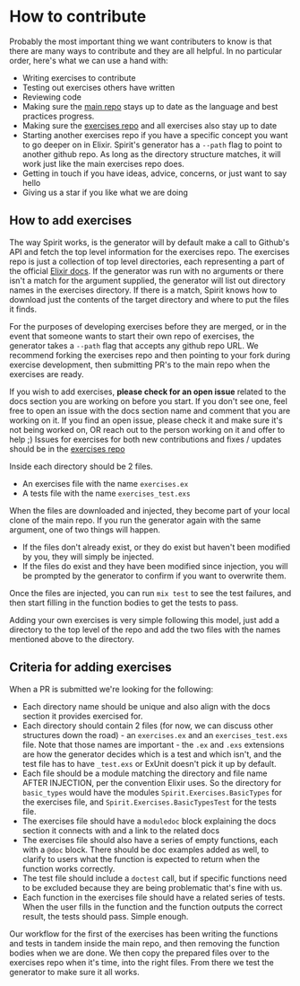 # How to contribute

Probably the most important thing we want contributers to know is that there are
many ways to contribute and they are all helpful. In no particular order, here's
what we can use a hand with: 

- Writing exercises to contribute
- Testing out exercises others have written
- Reviewing code 
- Making sure the [main repo](https://github.com/PracticeCraft/spirit) stays up to date as the language and best practices progress. 
- Making sure the [exercises repo](https://github.com/PracticeCraft/spirit-exercises) and all exercises also stay up to date
- Starting another exercises repo if you have a specific concept you want to go
deeper on in Elixir. Spirit's generator has a `--path` flag to point to
another github repo. As long as the directory structure matches, it will work
just like the main exercises repo does. 
- Getting in touch if you have ideas, advice, concerns, or just want to say
hello
- Giving us a star if you like what we are doing

## How to add exercises

The way Spirit works, is the generator will by default make a call to Github's
API and fetch the top level information for the exercises repo. The exercises
repo is just a collection of top level directories, each representing a part of
the official [Elixir docs](https://hexdocs.pm/elixir/introduction.html). If the generator was run with no arguments or there isn't a match for the argument supplied, the generator will list out directory
names in the exercises directory. If there is a match, Spirit knows how to
download just the contents of the target directory and where to put the files it
finds. 

For the purposes of developing exercises before they are merged, or in the event
that someone wants to start their own repo of exercises, the generator takes a
`--path` flag that accepts any github repo URL. We recommend forking the
exercises repo and then pointing to your fork during exercise development, then
submitting PR's to the main repo when the exercises are ready. 

If you wish to add exercises, **please check for an open issue** related to the
docs section you are working on before you start. If you don't see one, feel
free to open an issue with the docs section name and comment that you are working on it. If you find an open issue, please check it and make sure it's not being worked on, OR reach out to the
person working on it and offer to help ;) Issues for exercises for both new
contributions and fixes / updates should be in the [exercises repo](https://github.com/PracticeCraft/spirit-exercises)

Inside each directory should be 2 files. 

- An exercises file with the name `exercises.ex`
- A tests file with the name `exercises_test.exs`

When the files are downloaded and injected, they become part of your local clone
of the main repo. If you run the generator again with the same argument, one of
two things will happen. 

- If the files don't already exist, or they do exist but haven't been modified
by you, they will simply be injected. 
- If the files do exist and they have been modified since injection, you will be
prompted by the generator to confirm if you want to overwrite them. 

Once the files are injected, you can run `mix test` to see the test failures,
and then start filling in the function bodies to get the tests to pass. 

Adding your own exercises is very simple following this model, just add a
directory to the top level of the repo and add the two files with the names
mentioned above to the directory. 

## Criteria for adding exercises

When a PR is submitted we're looking for the following: 

- Each directory name should be unique and also align with the docs section it
provides exercised for.
- Each directory should contain 2 files (for now, we can discuss other
structures down the road) - an `exercises.ex` and an `exercises_test.exs` file.
Note that those names are important - the `.ex` and `.exs` extensions are how
the generator decides which is a test and which isn't, and the test file has to
have `_test.exs` or ExUnit doesn't pick it up by default. 
- Each file should be a module matching the directory and file name AFTER
INJECTION, per the convention Elixir
  uses. So the directory for `basic_types` would have the modules
`Spirit.Exercises.BasicTypes` for the exercises file, and
`Spirit.Exercises.BasicTypesTest` for the tests file. 
- The exercises file should have a `moduledoc` block explaining the docs section
  it connects with and a link to the related docs
- The exercises file should also have a series of empty functions, each with a
`@doc` block. There should be doc examples added as well, to clarify to
  users what the function is expected to return when the function works correctly. 
- The test file should include a `doctest` call, but if specific functions need
  to be excluded because they are being problematic that's fine with us. 
- Each function in the exercises file should have a related series of tests. When the user fills in the function and the function outputs the correct result, the tests should pass. Simple enough.  

Our workflow for the first of the exercises has been writing the functions and
tests in tandem inside the main repo, and then removing the function bodies when we are done. We then copy the prepared files over to the exercises repo when it's time, into the right files. From there we test the generator to make sure it all works. 





